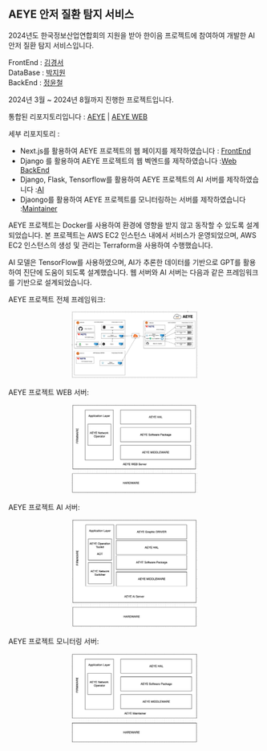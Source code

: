 ## AEYE 안저 질환 탐지 서비스

2024년도 한국정보산업연합회의 지원을 받아 한이음 프로젝트에 참여하여 개발한 AI 안저 질환 탐지 서비스입니다.

FrontEnd : [김경서](https://github.com/Gyeongse0) \
DataBase : [박지원](https://github.com/jiw3026) \
BackEnd : [정윤철](https://github.com/Yoonchulchung)

2024년 3월 ~ 2024년 8월까지 진행한 프로젝트입니다. 

통합된 리포지토리입니다 : [AEYE](https://github.com/2024-Hanium-A-EYE/AEYE) | [AEYE WEB](https://github.com/2024-Hanium-A-EYE/AEYE-WEB)     

세부 리포지토리 :     
- Next.js를 활용하여 AEYE 프로젝트의 웹 페이지를 제작하였습니다                  : [FrontEnd](https://github.com/2024-Hanium-A-EYE/AEYE-FE)       
- Django 를 활용하여 AEYE 프로젝트의 웹 벡엔드를 제작하였습니다                  :[Web BackEnd](https://github.com/2024-Hanium-A-EYE/AEYE_Router)      
- Django, Flask, Tensorflow를 활용하여 AEYE 프로젝트의 AI 서버를 제작하였습니다 :[AI](https://github.com/2024-Hanium-A-EYE/AEYE_AI)        
- Djaongo를 활용하여 AEYE 프로젝트를 모니터링하는 서버를 제작하였습니다            :[Maintainer](https://github.com/2024-Hanium-A-EYE/AEYE_Maintainer)      

AEYE 프로젝트는 Docker를 사용하여 환경에 영향을 받지 않고 동작할 수 있도록 설계되었습니다. 본 프로젝트는 AWS EC2 인스턴스 내에서 서비스가 운영되었으며, AWS EC2 인스턴스의 생성 및 관리는 Terraform을 사용하여 수행했습니다.    

AI 모델은 TensorFlow를 사용하였으며, AI가 추론한 데이터를 기반으로 GPT를 활용하여 진단에 도움이 되도록 설계했습니다. 웹 서버와 AI 서버는 다음과 같은 프레임워크를 기반으로 설계되었습니다.    

AEYE 프로젝트 전체 프레임워크:     
<p align="center">
  <img src="image/architecture_AEYE.png" alt="Centered Image" style="width:50%;"/>
</p>

AEYE 프로젝트 WEB 서버:     
<p align="center">
  <img src="image/architecture_WEB.png" alt="Centered Image" style="width:50%;"/>
</p>


AEYE 프로젝트 AI 서버:     
<p align="center">
  <img src="image/architecture_AI.png" alt="Centered Image" style="width:50%;"/>
</p>


AEYE 프로젝트 모니터링 서버:     
<p align="center">
  <img src="image/architecture_Maintainer.png" alt="Centered Image" style="width:50%;"/>
</p>



<!--

**Here are some ideas to get you started:**

🙋‍♀️ A short introduction - what is your organization all about?
🌈 Contribution guidelines - how can the community get involved?
👩‍💻 Useful resources - where can the community find your docs? Is there anything else the community should know?
🍿 Fun facts - what does your team eat for breakfast?
🧙 Remember, you can do mighty things with the power of [Markdown](https://docs.github.com/github/writing-on-github/getting-started-with-writing-and-formatting-on-github/basic-writing-and-formatting-syntax)
-->
